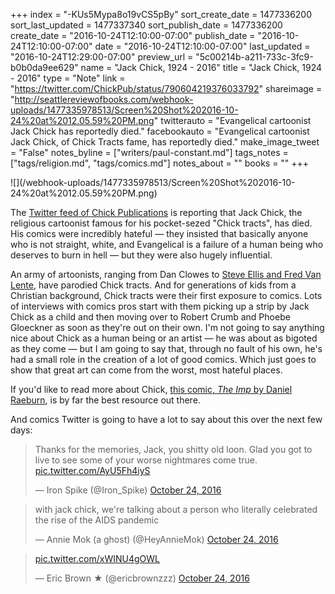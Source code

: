 +++
index = "-KUs5Mypa8o19vCS5pBy"
sort_create_date = 1477336200
sort_last_updated = 1477337340
sort_publish_date = 1477336200
create_date = "2016-10-24T12:10:00-07:00"
publish_date = "2016-10-24T12:10:00-07:00"
date = "2016-10-24T12:10:00-07:00"
last_updated = "2016-10-24T12:29:00-07:00"
preview_url = "5c00214b-a211-733c-3fc9-b0b0da9ee629"
name = "Jack Chick, 1924 - 2016"
title = "Jack Chick, 1924 - 2016"
type = "Note"
link = "https://twitter.com/ChickPub/status/790604219376033792"
shareimage = "http://seattlereviewofbooks.com/webhook-uploads/1477335978513/Screen%20Shot%202016-10-24%20at%2012.05.59%20PM.png"
twitterauto = "Evangelical cartoonist Jack Chick has reportedly died."
facebookauto = "Evangelical cartoonist Jack Chick, of Chick Tracts fame, has reportedly died."
make_image_tweet = "False"
notes_byline = ["writers/paul-constant.md"]
tags_notes = ["tags/religion.md", "tags/comics.md"]
notes_about = ""
books = ""
+++
<p class="image-left">![](/webhook-uploads/1477335978513/Screen%20Shot%202016-10-24%20at%2012.05.59%20PM.png)</p>

The [Twitter feed of Chick Publications](https://twitter.com/ChickPub/status/790604219376033792) is reporting that Jack Chick, the religious cartoonist famous for his pocket-sezed "Chick tracts", has died. His comics were incredibly hateful — they insisted that basically anyone who is not straight, white, and Evangelical is a failure of a human being who deserves to burn in hell — but they were also hugely influential. 

An army of artoonists, ranging from Dan Clowes to [Steve Ellis and Fred Van Lente](http://www.fredvanlente.com/cthulhutract/), have parodied Chick tracts. And for generations of kids from a Christian background, Chick tracts were their first exposure to comics. Lots of interviews with comics pros start with them picking up a strip by Jack Chick as a child and then moving over to Robert Crumb and Phoebe Gloeckner as soon as they're out on their own. I'm not going to say anything nice about Chick as a human being or an artist — he was about as bigoted as they come — but I am going to say that, through no fault of his own, he's had a small role in the creation of a lot of good comics. Which just goes to show that great art can come from the worst, most hateful places.

If you'd like to read more about Chick, [this comic, *The Imp* by Daniel Raeburn](http://danielraeburn.com/The_Imp,_by_Daniel_Raeburn_files/Imp_JTC.pdf), is by far the best resource out there.

And comics Twitter is going to have a lot to say about this over the next few days:

<blockquote class="twitter-tweet" data-conversation="none" data-lang="en"><p lang="en" dir="ltr">Thanks for the memories, Jack, you shitty old loon. Glad you got to live to see some of your worse nightmares come true. <a href="https://t.co/AyU5Fh4iyS">pic.twitter.com/AyU5Fh4iyS</a></p>&mdash; Iron Spike (@Iron_Spike) <a href="https://twitter.com/Iron_Spike/status/790633063965274112">October 24, 2016</a></blockquote>

<blockquote class="twitter-tweet" data-lang="en"><p lang="en" dir="ltr">with jack chick, we&#39;re talking about a person who literally celebrated the rise of the AIDS pandemic</p>&mdash; Annie Mok (a ghost) (@HeyAnnieMok) <a href="https://twitter.com/HeyAnnieMok/status/790632610519216128">October 24, 2016</a></blockquote>

<blockquote class="twitter-tweet" data-conversation="none" data-lang="en"><p lang="und" dir="ltr"><a href="https://t.co/xWINU4gOWL">pic.twitter.com/xWINU4gOWL</a></p>&mdash; Eric Brown ★ (@ericbrownzzz) <a href="https://twitter.com/ericbrownzzz/status/790633942252658689">October 24, 2016</a></blockquote>

